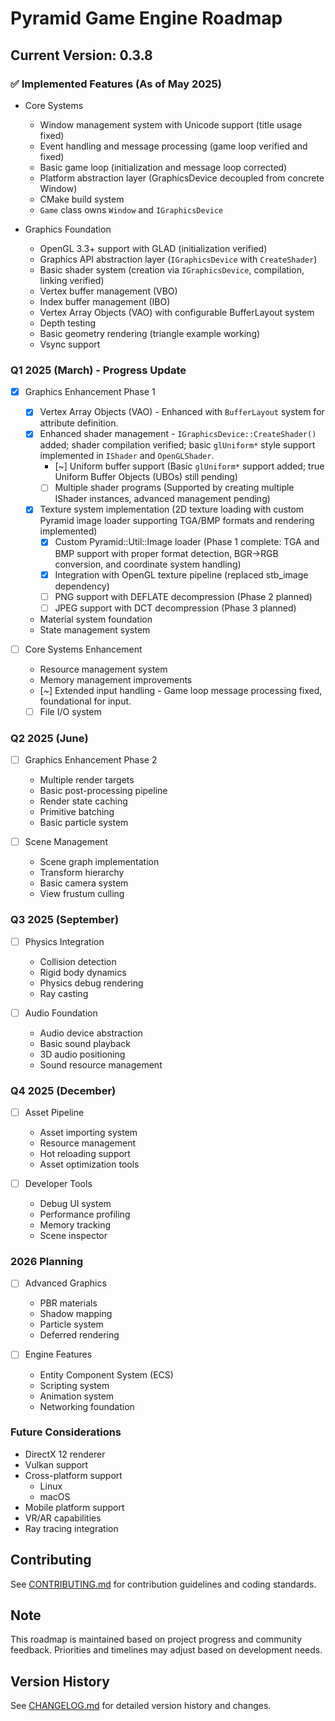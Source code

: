 # Pyramid Game Engine Roadmap

## Current Version: 0.3.8

### ✅ Implemented Features (As of May 2025)

- Core Systems
  - Window management system with Unicode support (title usage fixed)
  - Event handling and message processing (game loop verified and fixed)
  - Basic game loop (initialization and message loop corrected)
  - Platform abstraction layer (GraphicsDevice decoupled from concrete Window)
  - CMake build system
  - `Game` class owns `Window` and `IGraphicsDevice`

- Graphics Foundation
  - OpenGL 3.3+ support with GLAD (initialization verified)
  - Graphics API abstraction layer (`IGraphicsDevice` with `CreateShader`)
  - Basic shader system (creation via `IGraphicsDevice`, compilation, linking verified)
  - Vertex buffer management (VBO)
  - Index buffer management (IBO)
  - Vertex Array Objects (VAO) with configurable BufferLayout system
  - Depth testing
  - Basic geometry rendering (triangle example working)
  - Vsync support

### Q1 2025 (March) - Progress Update

- [X] Graphics Enhancement Phase 1
  - [X] Vertex Array Objects (VAO) - Enhanced with `BufferLayout` system for attribute definition.
  - [X] Enhanced shader management - `IGraphicsDevice::CreateShader()` added; shader compilation verified; basic `glUniform*` style support implemented in `IShader` and `OpenGLShader`.
    - [~] Uniform buffer support (Basic `glUniform*` support added; true Uniform Buffer Objects (UBOs) still pending)
    - [ ] Multiple shader programs (Supported by creating multiple IShader instances, advanced management pending)
  - [X] Texture system implementation (2D texture loading with custom Pyramid image loader supporting TGA/BMP formats and rendering implemented)
    - [X] Custom Pyramid::Util::Image loader (Phase 1 complete: TGA and BMP support with proper format detection, BGR→RGB conversion, and coordinate system handling)
    - [X] Integration with OpenGL texture pipeline (replaced stb_image dependency)
    - [ ] PNG support with DEFLATE decompression (Phase 2 planned)
    - [ ] JPEG support with DCT decompression (Phase 3 planned)
  - Material system foundation
  - State management system

- [ ] Core Systems Enhancement
  - Resource management system
  - Memory management improvements
  - [~] Extended input handling - Game loop message processing fixed, foundational for input.
  - [ ] File I/O system

### Q2 2025 (June)

- [ ] Graphics Enhancement Phase 2
  - Multiple render targets
  - Basic post-processing pipeline
  - Render state caching
  - Primitive batching
  - Basic particle system

- [ ] Scene Management
  - Scene graph implementation
  - Transform hierarchy
  - Basic camera system
  - View frustum culling

### Q3 2025 (September)

- [ ] Physics Integration
  - Collision detection
  - Rigid body dynamics
  - Physics debug rendering
  - Ray casting

- [ ] Audio Foundation
  - Audio device abstraction
  - Basic sound playback
  - 3D audio positioning
  - Sound resource management

### Q4 2025 (December)

- [ ] Asset Pipeline
  - Asset importing system
  - Resource management
  - Hot reloading support
  - Asset optimization tools

- [ ] Developer Tools
  - Debug UI system
  - Performance profiling
  - Memory tracking
  - Scene inspector

### 2026 Planning

- [ ] Advanced Graphics
  - PBR materials
  - Shadow mapping
  - Particle system
  - Deferred rendering

- [ ] Engine Features
  - Entity Component System (ECS)
  - Scripting system
  - Animation system
  - Networking foundation

### Future Considerations

- DirectX 12 renderer
- Vulkan support
- Cross-platform support
  - Linux
  - macOS
- Mobile platform support
- VR/AR capabilities
- Ray tracing integration

## Contributing

See [CONTRIBUTING.md](CONTRIBUTING.md) for contribution guidelines and coding standards.

## Note

This roadmap is maintained based on project progress and community feedback. Priorities and timelines may adjust based on development needs.

## Version History

See [CHANGELOG.md](CHANGELOG.md) for detailed version history and changes.
